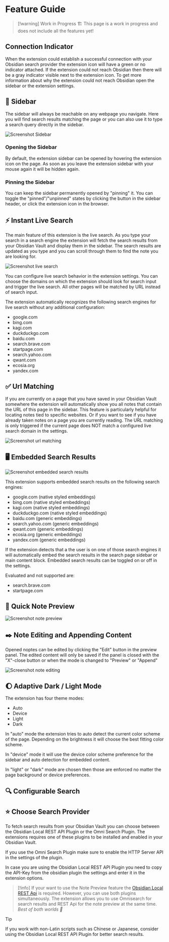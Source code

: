 # Feature Guide

> [!warning] Work in Progress 🏗️
> This page is a work in progress and does not include all the features yet!

## Connection Indicator

When the extension could establish a successful connection with your Obsidian search provider the extension icon will have a green or no indicator attached.
If the extension could not reach Obsidian then there will be a gray indicator visible next to the extension icon.
To get more information about why the extension could not reach Obsidian open the sidebar or the extension settings.

## 📑 Sidebar

The sidebar will always be reachable on any webpage you navigate.
Here you will find search results matching the page or you can also use it to type a search query directly in the sidebar.

![Screenshot Sidebar](./img/sidebar.png)

### Opening the Sidebar

By default, the extension sidebar can be opened by hovering the extension icon on the page.
As soon as you leave the extension sidebar with your mouse again it will be hidden again.

### Pinning the Sidebar

You can keep the sidebar permanently opened by "pinning" it. You can toggle the "pinned"/"unpinned" states by clicking
the button in the sidebar header, or click the extension icon in the browser. 

## ⚡ Instant Live Search

The main feature of this extension is the live search. As you type your search in a search engine the extension will fetch the search results from your Obsidian Vault and display them in the sidebar. The search results are updated as you type and you can scroll through them to find the note you are looking for.

![Screenshot live search](./img/live-search.png)

You can configure live search behavior in the extension settings. You can choose the domains on which the extension should look for search input and trigger the live search. All other pages will be matched by URL instead of search input.

The extension automatically recognizes the following search engines for live search without any additional configuration:

- google.com
- bing.com
- kagi.com
- duckduckgo.com
- baidu.com
- search.brave.com
- startpage.com
- search.yahoo.com
- qwant.com
- ecosia.org
- yandex.com

## ✅ Url Matching

If you are currently on a page that you have saved in your Obsidian Vault somewhere the extension will automatically show you all notes that contain the URL of this page in the sidebar. This feature is particularly helpful for locating notes tied to specific websites. Or if you want to see if you have already taken notes on a page you are currently reading. The URL matching is only triggered if the current page does NOT match a configured live search domain in the settings.

![Screenshot url matching](./img/url-matching.png)


## 🖥️ Embedded Search Results

![Screenshot embedded search results](./img/embedded-results.png)

This extension supports embedded search results on the following search engines:
- google.com (native styled embeddings)
- bing.com (native styled embeddings)
- kagi.com (native styled embeddings)
- duckduckgo.com (native styled embeddings)
- baidu.com (generic embeddings)
- search.yahoo.com (generic embeddings)
- qwant.com (generic embeddings)
- ecosia.org (generic embeddings)
- yandex.com (generic embeddings)

If the extension detects that a the user is on one of those search engines it will automatically embed the search results in the search page sidebar or main content block. Embedded search results can be toggled on or off in the settings.

Evaluated and not supported are:
- search.brave.com
- startpage.com

## 👀 Quick Note Preview

![Screenshot note preview](./img/preview.png)

## ✒️ Note Editing and Appending Content

Opened noptes can be edited by clicking the "Edit" button in the preview panel.
The edited content will only be saved if the panel is closed with the "X"-close button or when the mode is changed to "Preview" or "Append"

![Screenshot note editing](./img/editing.png)

## 🌔 Adaptive Dark / Light Mode

The extension has four theme modes:
- Auto
- Device
- Light
- Dark

In "auto" mode the extension tries to auto detect the current color scheme of the page. Depending on the brightness it will choose the best fitting color scheme.

In "device" mode it will use the device color scheme preference for the sidebar and auto detection for embedded content.

In "light" or "dark" mode are chosen then those are enforced no matter the page background or device preferences.

## 🔍 Configurable Search



## ⭐ Choose Search Provider

To fetch search results from your Obsidian Vault you can choose between the Obsidian Local REST API Plugin or the Omni Search Plugin. The extensions requires one of these plugins to be installed and enabled in your Obsidian Vault.

If you use the Omni Search Plugin make sure to enable the HTTP Server API in the settings of the plugin.

In case you are using the Obsidian Local REST API Plugin you need to copy the API-Key from the obsidian plugin the settings and enter it in the extension options.

> [!info]
> If your want to use the Note Preview feature the [Obsidian Local REST Api](obsidian://show-plugin?id=obsidian-local-rest-api) is required.
> However, you can use both plugins simultaneously. The extension allows you to use Omnisearch for search results and REST Api for the note preview at the same time. *Best of both worlds 🤩*

> [!tip]
> If you work with non-Latin scripts such as Chinese or Japanese, consider using the Obsidian Local REST API Plugin for better search results.
